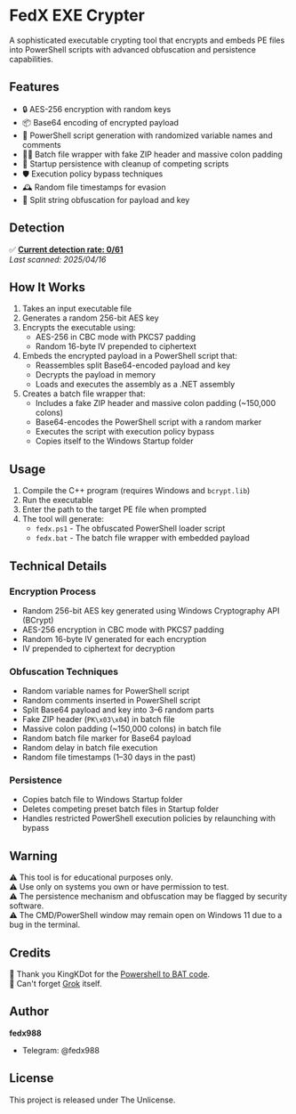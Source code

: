 # FedX EXE Crypter

A sophisticated executable crypting tool that encrypts and embeds PE files into PowerShell scripts with advanced obfuscation and persistence capabilities.

## Features

- 🔒 AES-256 encryption with random keys
- 📦 Base64 encoding of encrypted payload
- 🦠 PowerShell script generation with randomized variable names and comments
- 🏃‍♂️ Batch file wrapper with fake ZIP header and massive colon padding
- 🔄 Startup persistence with cleanup of competing scripts
- 🛡️ Execution policy bypass techniques
- 🕰️ Random file timestamps for evasion
- 🔄 Split string obfuscation for payload and key

## Detection

✅ **[Current detection rate: 0/61](https://www.virustotal.com/gui/file/fdfad1719cfcb21b467ec9dacf36539f427386a734e34c155f914b594cf5db99)**  
*Last scanned: 2025/04/16*

## How It Works

1. Takes an input executable file
2. Generates a random 256-bit AES key
3. Encrypts the executable using:
   - AES-256 in CBC mode with PKCS7 padding
   - Random 16-byte IV prepended to ciphertext
4. Embeds the encrypted payload in a PowerShell script that:
   - Reassembles split Base64-encoded payload and key
   - Decrypts the payload in memory
   - Loads and executes the assembly as a .NET assembly
5. Creates a batch file wrapper that:
   - Includes a fake ZIP header and massive colon padding (~150,000 colons)
   - Base64-encodes the PowerShell script with a random marker
   - Executes the script with execution policy bypass
   - Copies itself to the Windows Startup folder

## Usage

1. Compile the C++ program (requires Windows and `bcrypt.lib`)
2. Run the executable
3. Enter the path to the target PE file when prompted
4. The tool will generate:
   - `fedx.ps1` - The obfuscated PowerShell loader script
   - `fedx.bat` - The batch file wrapper with embedded payload

## Technical Details

### Encryption Process
- Random 256-bit AES key generated using Windows Cryptography API (BCrypt)
- AES-256 encryption in CBC mode with PKCS7 padding
- Random 16-byte IV generated for each encryption
- IV prepended to ciphertext for decryption

### Obfuscation Techniques
- Random variable names for PowerShell script
- Random comments inserted in PowerShell script
- Split Base64 payload and key into 3–6 random parts
- Fake ZIP header (`PK\x03\x04`) in batch file
- Massive colon padding (~150,000 colons) in batch file
- Random batch file marker for Base64 payload
- Random delay in batch file execution
- Random file timestamps (1–30 days in the past)

### Persistence
- Copies batch file to Windows Startup folder
- Deletes competing preset batch files in Startup folder
- Handles restricted PowerShell execution policies by relaunching with bypass

## Warning

⚠️ This tool is for educational purposes only.  
⚠️ Use only on systems you own or have permission to test.  
⚠️ The persistence mechanism and obfuscation may be flagged by security software.  
⚠️ The CMD/PowerShell window may remain open on Windows 11 due to a bug in the terminal.

## Credits

💖 Thank you KingKDot for the [Powershell to BAT code](https://github.com/KingKDot/powershell2bat).  
💖 Can't forget [Grok](https://grok.com) itself.

## Author

**fedx988**  
- Telegram: @fedx988

## License

This project is released under The Unlicense.
